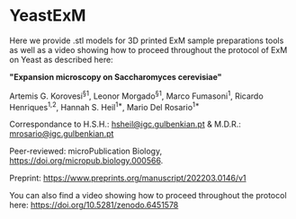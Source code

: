 # YeastExM
Here we provide .stl models for 3D printed ExM sample preparations tools as well as a video showing how to proceed throughout the protocol of ExM on Yeast as described here:

**"Expansion microscopy on Saccharomyces cerevisiae"**

Artemis G. Korovesi<sup>§1</sup>, Leonor Morgado<sup>§1</sup>, Marco Fumasoni<sup>1</sup>, Ricardo Henriques<sup>1,2</sup>, Hannah S. Heil<sup>1*</sup>, Mario Del Rosario<sup>1*</sup>

Correspondance to H.S.H.: hsheil@igc.gulbenkian.pt & M.D.R.: mrosario@igc.gulbenkian.pt

Peer-reviewed: microPublication Biology, https://doi.org/micropub.biology.000566.

Preprint: https://www.preprints.org/manuscript/202203.0146/v1

You can also find a video showing how to proceed throughout the protocol here: https://doi.org/10.5281/zenodo.6451578
